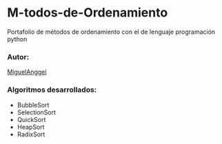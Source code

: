 # M-todos-de-Ordenamiento
Portafolio de métodos de ordenamiento con el de lenguaje programación python

### Autor:
[MiguelAnggel](https://github.com/MiguelAnggel)

### Algoritmos desarrollados:

- BubbleSort
- SelectionSort
- QuickSort
- HeapSort
- RadixSort

